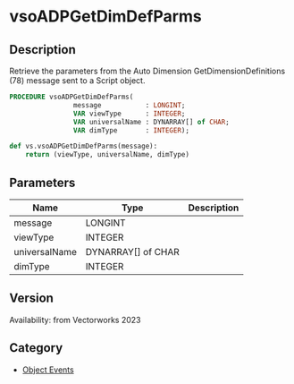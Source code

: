 # vsoADPGetDimDefParms

## Description
Retrieve the parameters from the Auto Dimension GetDimensionDefinitions (78) message sent to a Script object.

```pascal
PROCEDURE vsoADPGetDimDefParms(
				message           : LONGINT;
				VAR viewType      : INTEGER;
				VAR universalName : DYNARRAY[] of CHAR;
				VAR dimType       : INTEGER);
```

```python
def vs.vsoADPGetDimDefParms(message):
    return (viewType, universalName, dimType)
```

## Parameters
|Name|Type|Description|
|---|---|---|
|message|LONGINT|   |
|viewType|INTEGER|   |
|universalName|DYNARRAY[] of CHAR|   |
|dimType|INTEGER|   |

## Version
Availability: from Vectorworks 2023

## Category
* [Object Events](../Categories/Object%20Events.md)
